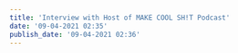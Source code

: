 ```yaml
---
title: 'Interview with Host of MAKE COOL SH!T Podcast'
date: '09-04-2021 02:35'
publish_date: '09-04-2021 02:36'
---
```


